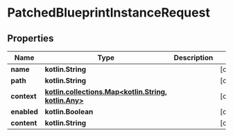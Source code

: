 
# PatchedBlueprintInstanceRequest

## Properties
Name | Type | Description | Notes
------------ | ------------- | ------------- | -------------
**name** | **kotlin.String** |  |  [optional]
**path** | **kotlin.String** |  |  [optional]
**context** | [**kotlin.collections.Map&lt;kotlin.String, kotlin.Any&gt;**](kotlin.Any.md) |  |  [optional]
**enabled** | **kotlin.Boolean** |  |  [optional]
**content** | **kotlin.String** |  |  [optional]



